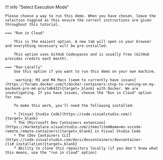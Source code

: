 !!! info "Select Execution Mode"

    Please choose a way to run this demo. When you have chosen, leave the selection toggled as this ensure the correct instructions are given throughout this tutorial.

    === "Run in Cloud"

        This is the easiest option. A new tab will open in your browser and everything necessary will be pre-installed.

        This option uses GitHub Codespaces and is usually free (GitHub provides credits each month).

    === "Run Locally"
        Use this option if you want to run this demo on your own machine.

        :warning: M3 and M4 Macs [seem to currently have issues](https://forums.docker.com/t/docker-containers-stop-to-running-on-my-macbook-pro-m4-pro/146432){target=_blank} with Docker. We are investigating. If you have issues, choose the "Run in Cloud" option for now.

        To make this work, you'll need the following installed:

        * [Visual Studio Code](https://code.visualstudio.com/){target=_blank}
        * The [Microsoft Dev Containers extension](https://marketplace.visualstudio.com/items?itemName=ms-vscode-remote.remote-containers){target=_blank} in Visual Studio Code
        * The [Dev Containers CLI](https://code.visualstudio.com/docs/devcontainers/devcontainer-cli#_installation){target=_blank}
        * Ability to clone this repository locally (if you don't know what this means, use the "run in cloud" option)
